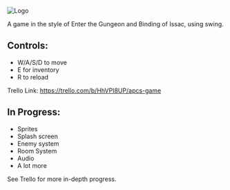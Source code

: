 ![Logo](https://github.com/t4canty/APCSDungeon/raw/master/Game%20engine/src/img/Logo.png)

A game in the style of Enter the Gungeon and Binding of Issac, using swing.

## Controls:
  - W/A/S/D to move
  - E for inventory
  - R to reload
  
 Trello Link:
 https://trello.com/b/HhVPI8UP/apcs-game
 
 ## In Progress:
  - Sprites
  - Splash screen
  - Enemy system
  - Room System
  - Audio
  - A lot more

See Trello for more in-depth progress.
  
